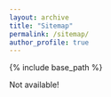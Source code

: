 ```yaml
---
layout: archive
title: "Sitemap"
permalink: /sitemap/
author_profile: true
---
```


{% include base_path %}

Not available!
<!-- A list of all the posts and pages found on the site. For you robots out there, there is an [XML version]({{ base_path }}/sitemap.xml) available for digesting as well. -->

<!-- <h2>Publications</h2>

{% for paper in site.publications %}
  {% include archive-single.html %}
{% endfor %} -->

<!-- <h2>Pages</h2>
{% for post in site.pages %}
  {% include archive-single.html %}
{% endfor %} -->

<!-- <h2>Posts</h2>
{% for post in site.posts %}
  {% include archive-single.html %}
{% endfor %}

{% capture written_label %}'None'{% endcapture %}

{% for collection in site.collections %}
{% unless collection.output == false or collection.label == "posts" %}
  {% capture label %}{{ collection.label }}{% endcapture %}
  {% if label != written_label %}
  <h2>{{ label }}</h2>
  {% capture written_label %}{{ label }}{% endcapture %}
  {% endif %}
{% endunless %}
{% for post in collection.docs %}
  {% unless collection.output == false or collection.label == "posts" %}
  {% include archive-single.html %}
  {% endunless %}
{% endfor %}
{% endfor %} -->


